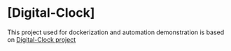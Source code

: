 # [Digital-Clock]

This project used for dockerization and automation demonstration is based on [Digital-Clock project](https://yuvrajchandra.github.io/Digital-Clock/)
